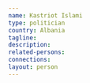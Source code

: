 ```yaml
---
name: Kastriot Islami
type: politician
country: Albania
tagline:
description:
related-persons:
connections:
layout: person
---
```


